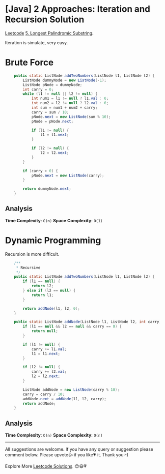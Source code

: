 # [Java] 2 Approaches: Iteration and Recursion Solution


[Leetcode](https://leetcode.com/) [5. Longest Palindromic Substring](https://leetcode.com/problems/longest-palindromic-substring/).

Iteration is simulate, very easy. 

# Brute Force

```java
    public static ListNode addTwoNumbers(ListNode l1, ListNode l2) {
        ListNode dummyNode = new ListNode(-1);
        ListNode pNode = dummyNode;
        int carry = 0;
        while (l1 != null || l2 != null) {
            int num1 = l1 != null ? l1.val : 0;
            int num2 = l2 != null ? l2.val : 0;
            int sum = num1 + num2 + carry;
            carry = sum / 10;
            pNode.next = new ListNode(sum % 10);
            pNode = pNode.next;

            if (l1 != null) {
                l1 = l1.next;
            }

            if (l2 != null) {
                l2 = l2.next;
            }
        }

        if (carry > 0) {
            pNode.next = new ListNode(carry);
        }

        return dummyNode.next;
    }
```

## Analysis

**Time Complexity**: `O(n)`
**Space Complexity**: `O(1)`

# Dynamic Programming

Recursion is more difficult.

```java
    /**
     * Recursive
     */
    public static ListNode addTwoNumbers(ListNode l1, ListNode l2) {
        if (l1 == null) {
            return l2;
        } else if (l2 == null) {
            return l1;
        }

        return addNode(l1, l2, 0);
    }

    public static ListNode addNode(ListNode l1, ListNode l2, int carry) {
        if (l1 == null && l2 == null && carry == 0) {
            return null;
        }

        if (l1 != null) {
            carry += l1.val;
            l1 = l1.next;
        }

        if (l2 != null) {
            carry += l2.val;
            l2 = l2.next;
        }

        ListNode addNode = new ListNode(carry % 10);
        carry = carry / 10;
        addNode.next = addNode(l1, l2, carry);
        return addNode;
    }
```

## Analysis

**Time Complexity**: `O(n)`
**Space Complexity**: `O(n)`

------------

All suggestions are welcome. 
If you have any query or suggestion please comment below.
Please upvote👍 if you like💗 it. Thank you:-)

Explore More [Leetcode Solutions](https://leetcode.com/discuss/general-discussion/1868912/My-Leetcode-Solutions-All-In-One). 😉😃💗

